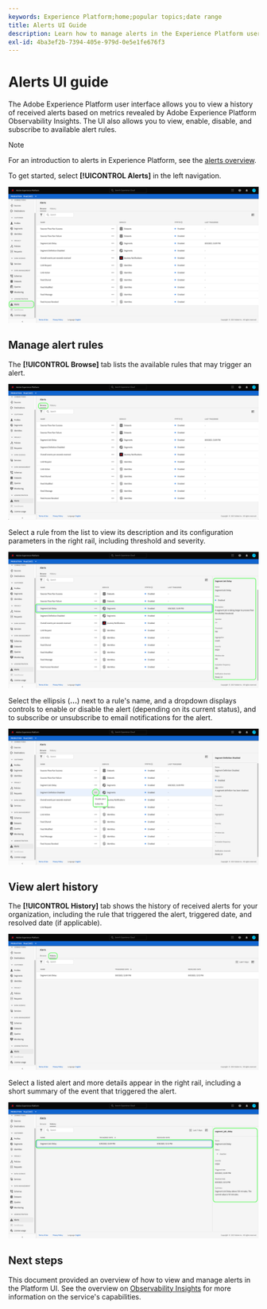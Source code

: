 ```yaml
---
keywords: Experience Platform;home;popular topics;date range
title: Alerts UI Guide
description: Learn how to manage alerts in the Experience Platform user interface.
exl-id: 4ba3ef2b-7394-405e-979d-0e5e1fe676f3
---
```

# Alerts UI guide

The Adobe Experience Platform user interface allows you to view a history of received alerts based on metrics revealed by Adobe Experience Platform Observability Insights. The UI also allows you to view, enable, disable, and subscribe to available alert rules.

>[!NOTE]
>
>For an introduction to alerts in Experience Platform, see the [alerts overview](./overview.md).

To get started, select **[!UICONTROL Alerts]** in the left navigation.

![](../images/alerts/ui/workspace.png)

## Manage alert rules

The **[!UICONTROL Browse]** tab lists the available rules that may trigger an alert.

![](../images/alerts/ui/rules.png)

Select a rule from the list to view its description and its configuration parameters in the right rail, including threshold and severity.

![](../images/alerts/ui/rule-details.png)

Select the ellipsis (**...**) next to a rule's name, and a dropdown displays controls to enable or disable the alert (depending on its current status), and to subscribe or unsubscribe to email notifications for the alert.

![](../images/alerts/ui/disable-subscribe.png)

## View alert history

The **[!UICONTROL History]** tab shows the history of received alerts for your organization, including the rule that triggered the alert, triggered date, and resolved date (if applicable).

![](../images/alerts/ui/history.png)

Select a listed alert and more details appear in the right rail, including a short summary of the event that triggered the alert.

![](../images/alerts/ui/history-details.png)

## Next steps

This document provided an overview of how to view and manage alerts in the Platform UI. See the overview on [Observability Insights](../home.md) for more information on the service's capabilities.
